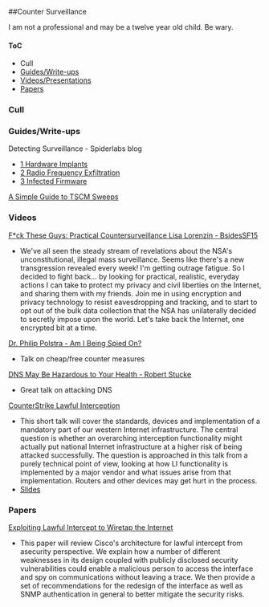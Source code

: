 ##Counter Surveillance

I am not a professional and may be a twelve year old child. Be wary.

#### ToC
* Cull
* [Guides/Write-ups](#guides)
* [Videos/Presentations](#videos)
* [Papers](#papers)







### Cull




### <a name="guides">Guides/Write-ups</a>


Detecting Surveillance - Spiderlabs blog
* [1 Hardware Implants](http://blog.spiderlabs.com/2014/03/detecting-surveillance-state-surveillance-part-1-hardware-impants.html)
* [2 Radio Frequency Exfiltration](http://blog.spiderlabs.com/2014/03/detecting-a-surveillance-state-part-2-radio-frequency-exfiltration.html)
* [3 Infected Firmware](http://blog.spiderlabs.com/2014/04/detecting-a-surveillance-state-part-3-infected-firmware.html)

[A Simple Guide to TSCM Sweeps](http://www.international-intelligence.co.uk/tscm-sweep-guide.html)



### <a name="videos">Videos</a>

[F*ck These Guys: Practical Countersurveillance Lisa Lorenzin - BsidesSF15](http://www.irongeek.com/i.php?page=videos/bsidessf2015/201-fck-these-guys-practical-countersurveillance-lisa-lorenzin)
* We've all seen the steady stream of revelations about the NSA's unconstitutional, illegal mass surveillance. Seems like there's a new transgression revealed every week! I'm getting outrage fatigue. So I decided to fight back... by looking for practical, realistic, everyday actions I can take to protect my privacy and civil liberties on the Internet, and sharing them with my friends. Join me in using encryption and privacy technology to resist eavesdropping and tracking, and to start to opt out of the bulk data collection that the NSA has unilaterally decided to secretly impose upon the world. Let's take back the Internet, one encrypted bit at a time.

[Dr. Philip Polstra - Am I Being Spied On?](https://www.youtube.com/watch?v=Bc7WoDXhcjM)
* Talk on cheap/free counter measures

[DNS May Be Hazardous to Your Health - Robert Stucke](https://www.youtube.com/watch?v=ZPbyDSvGasw)
* Great talk on attacking DNS

[CounterStrike Lawful Interception](https://www.youtube.com/watch?v=7HXLaRWk1SM)
* This short talk will cover the standards, devices and implementation of a mandatory part of our western Internet infrastructure. The central question is whether an overarching interception functionality might actually put national Internet infrastructure at a higher risk of being attacked successfully. The question is approached in this talk from a purely technical point of view, looking at how LI functionality is implemented by a major vendor and what issues arise from that implementation. Routers and other devices may get hurt in the process.
* [Slides](http://phenoelit.org/stuff/CSLI.pdf)




### <a name="papers">Papers</a>

[Exploiting Lawful Intercept to Wiretap the Internet](https://www.blackhat.com/presentations/bh-dc-10/Cross_Tom/BlackHat-DC-2010-Cross-Attacking-LawfulI-Intercept-wp.pdf)
* This paper will review Cisco's architecture for lawful intercept from asecurity perspective. We explain how a number of different weaknesses in its design coupled with publicly disclosed security vulnerabilities could enable a malicious person to access the interface and spy on communications without leaving a trace. We then provide a set of recommendations for the redesign of the interface as well as SNMP authentication in general to better mitigate the security risks. 

























